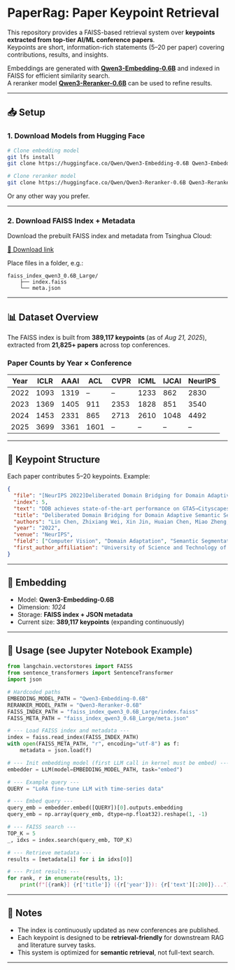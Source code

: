 # PaperRag: Paper Keypoint Retrieval

This repository provides a FAISS-based retrieval system over **keypoints extracted from top-tier AI/ML conference papers**.  
Keypoints are short, information-rich statements (5–20 per paper) covering contributions, results, and insights.  

Embeddings are generated with **[Qwen3-Embedding-0.6B](https://huggingface.co/Qwen/Qwen3-Embedding-0.6B)** and indexed in FAISS for efficient similarity search.  
A reranker model **[Qwen3-Reranker-0.6B](https://huggingface.co/Qwen/Qwen3-Reranker-0.6B)** can be used to refine results.  

---

## 📥 Setup

### 1. Download Models from Hugging Face

```bash
# Clone embedding model
git lfs install
git clone https://huggingface.co/Qwen/Qwen3-Embedding-0.6B Qwen3-Embedding-0.6B

# Clone reranker model
git clone https://huggingface.co/Qwen/Qwen3-Reranker-0.6B Qwen3-Reranker-0.6B
```
Or any other way you prefer.

---

### 2. Download FAISS Index + Metadata

Download the prebuilt FAISS index and metadata from Tsinghua Cloud:

[📂 Download link](https://cloud.tsinghua.edu.cn/d/635b2879fae7454ab9e1/)

Place files in a folder, e.g.:

```
faiss_index_qwen3_0.6B_Large/
    ├── index.faiss
    └── meta.json
```

---

## 📊 Dataset Overview

The FAISS index is built from **389,117 keypoints** (as of *Aug 21, 2025*), extracted from **21,825+ papers** across top conferences.

### Paper Counts by Year × Conference

| Year | ICLR | AAAI | ACL | CVPR | ICML | IJCAI | NeurIPS |
|------|------|------|-----|------|------|-------|---------|
| 2022 | 1093 | 1319 |  –  |  –   | 1233 | 862   | 2830    |
| 2023 | 1369 | 1405 | 911 | 2353 | 1828 | 851   | 3540    |
| 2024 | 1453 | 2331 | 865 | 2713 | 2610 | 1048  | 4492    |
| 2025 | 3699 | 3361 | 1601|  –   |  –   |  –    |   –     |

---

## 🔎 Keypoint Structure

Each paper contributes 5–20 keypoints. Example:

```json
{
  "file": "[NeurIPS 2022]Deliberated Domain Bridging for Domain Adaptive Semantic Segmentation_f54e7434.json",
  "index": 5,
  "text": "DDB achieves state-of-the-art performance on GTA5→Cityscapes, GTA5+Synscapes→Cityscapes, and GTA5→Cityscapes+Mapillary benchmarks. It outperforms methods like ProDA, ADVENT, and CPSL by significant margins, particularly in handling class bias and multi-domain adaptation scenarios.",
  "title": "Deliberated Domain Bridging for Domain Adaptive Semantic Segmentation",
  "authors": "Lin Chen, Zhixiang Wei, Xin Jin, Huaian Chen, Miao Zheng, Kai Chen, Yi Jin",
  "year": "2022",
  "venue": "NeurIPS",
  "field": ["Computer Vision", "Domain Adaptation", "Semantic Segmentation"],
  "first_author_affiliation": "University of Science and Technology of China"
}
```

---

## 🧠 Embedding

- Model: **Qwen3-Embedding-0.6B**
- Dimension: *1024*
- Storage: **FAISS index + JSON metadata**
- Current size: **389,117 keypoints** (expanding continuously)

---

## 🚀 Usage (see Jupyter Notebook Example)

```python
from langchain.vectorstores import FAISS
from sentence_transformers import SentenceTransformer
import json

# Hardcoded paths
EMBEDDING_MODEL_PATH = "Qwen3-Embedding-0.6B"
RERANKER_MODEL_PATH = "Qwen3-Reranker-0.6B"
FAISS_INDEX_PATH = "faiss_index_qwen3_0.6B_Large/index.faiss"
FAISS_META_PATH = "faiss_index_qwen3_0.6B_Large/meta.json"

# --- Load FAISS index and metadata ---
index = faiss.read_index(FAISS_INDEX_PATH)
with open(FAISS_META_PATH, "r", encoding="utf-8") as f:
    metadata = json.load(f)

# --- Init embedding model (first LLM call in kernel must be embed) ---
embedder = LLM(model=EMBEDDING_MODEL_PATH, task="embed")

# --- Example query ---
QUERY = "LoRA fine-tune LLM with time-series data"

# --- Embed query ---
query_emb = embedder.embed([QUERY])[0].outputs.embedding
query_emb = np.array(query_emb, dtype=np.float32).reshape(1, -1)

# --- FAISS search ---
TOP_K = 5
_, idxs = index.search(query_emb, TOP_K)

# --- Retrieve metadata ---
results = [metadata[i] for i in idxs[0]]

# --- Print results ---
for rank, r in enumerate(results, 1):
    print(f"[{rank}] {r['title']} ({r['year']}): {r['text'][:200]}...")
```

---

## 📌 Notes
- The index is continuously updated as new conferences are published.
- Each keypoint is designed to be **retrieval-friendly** for downstream RAG and literature survey tasks.
- This system is optimized for **semantic retrieval**, not full-text search.

---
